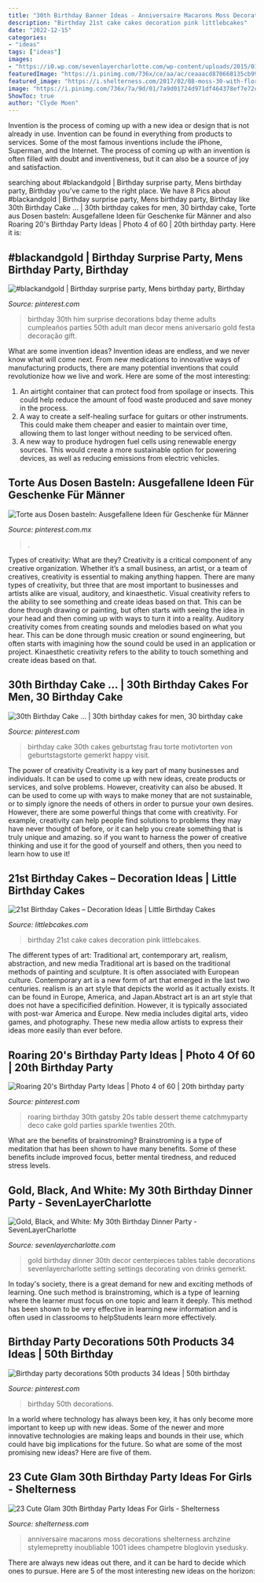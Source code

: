 ```yaml
---
title: "30th Birthday Banner Ideas - Anniversaire Macarons Moss Decorations Shelterness Archzine Stylemepretty Inoubliable 1001 Idees Champetre Bloglovin Ysedusky"
description: "Birthday 21st cake cakes decoration pink littlebcakes"
date: "2022-12-15"
categories:
- "ideas"
tags: ["ideas"]
images:
- "https://i0.wp.com/sevenlayercharlotte.com/wp-content/uploads/2015/01/img_3978.jpg"
featuredImage: "https://i.pinimg.com/736x/ce/aa/ac/ceaaacd870668135cb999a67b9c698de.jpg"
featured_image: "https://i.shelterness.com/2017/02/08-moss-30-with-floral-decor-and-lots-of-candles.jpg"
image: "https://i.pinimg.com/736x/7a/9d/01/7a9d01724d971df464378ef7e72c2117--th-birthday-cake-for-her-th-birthday-decorations.jpg"
ShowToc: true
author: "Clyde Moen"
---
```



Invention is the process of coming up with a new idea or design that is not already in use. Invention can be found in everything from products to services. Some of the most famous inventions include the iPhone, Superman, and the Internet. The process of coming up with an invention is often filled with doubt and inventiveness, but it can also be a source of joy and satisfaction.

	

		
searching about #blackandgold | Birthday surprise party, Mens birthday party, Birthday you've came to the right place. We have 8 Pics about #blackandgold | Birthday surprise party, Mens birthday party, Birthday like 30th Birthday Cake … | 30th birthday cakes for men, 30 birthday cake, Torte aus Dosen basteln: Ausgefallene Ideen für Geschenke für Männer and also Roaring 20&#039;s Birthday Party Ideas | Photo 4 of 60 | 20th birthday party. Here it is:
		
    
## #blackandgold | Birthday Surprise Party, Mens Birthday Party, Birthday

<img loading=lazy src="https://i.pinimg.com/736x/c9/9d/f6/c99df6925b50f96e2c6442eb0cf01d13.jpg" onerror="this.onerror=null;this.src='https://tse3.mm.bing.net/th?id=OIP.d4NaEcoG2tH5HHk7a-CEQQHaJ4&amp;pid=15.1';" alt="#blackandgold | Birthday surprise party, Mens birthday party, Birthday">

_Source: pinterest.com_

>birthday 30th him surprise decorations bday theme adults cumpleaños parties 50th adult man decor mens aniversario gold festa decoração gift. 

	

What are some invention ideas?
Invention ideas are endless, and we never know what will come next. From new medications to innovative ways of manufacturing products, there are many potential inventions that could revolutionize how we live and work. Here are some of the most interesting: 
1. An airtight container that can protect food from spoilage or insects. This could help reduce the amount of food waste produced and save money in the process. 
2. A way to create a self-healing surface for guitars or other instruments. This could make them cheaper and easier to maintain over time, allowing them to last longer without needing to be serviced often. 
3. A new way to produce hydrogen fuel cells using renewable energy sources. This would create a more sustainable option for powering devices, as well as reducing emissions from electric vehicles. 

    
## Torte Aus Dosen Basteln: Ausgefallene Ideen Für Geschenke Für Männer

<img loading=lazy src="https://i.pinimg.com/736x/ce/aa/ac/ceaaacd870668135cb999a67b9c698de.jpg" onerror="this.onerror=null;this.src='https://tse3.mm.bing.net/th?id=OIP.138jhWNtHqw0v1vK5Ky12gHaJ3&amp;pid=15.1';" alt="Torte aus Dosen basteln: Ausgefallene Ideen für Geschenke für Männer">

_Source: pinterest.com.mx_

>. 

	

Types of creativity: What are they?
Creativity is a critical component of any creative organization. Whether it’s a small business, an artist, or a team of creatives, creativity is essential to making anything happen. There are many types of creativity, but three that are most important to businesses and artists alike are visual, auditory, and kinaesthetic. 
Visual creativity refers to the ability to see something and create ideas based on that. This can be done through drawing or painting, but often starts with seeing the idea in your head and then coming up with ways to turn it into a reality. Auditory creativity comes from creating sounds and melodies based on what you hear. This can be done through music creation or sound engineering, but often starts with imagining how the sound could be used in an application or project. Kinaesthetic creativity refers to the ability to touch something and create ideas based on that.

    
## 30th Birthday Cake … | 30th Birthday Cakes For Men, 30 Birthday Cake

<img loading=lazy src="https://i.pinimg.com/736x/7a/9d/01/7a9d01724d971df464378ef7e72c2117--th-birthday-cake-for-her-th-birthday-decorations.jpg" onerror="this.onerror=null;this.src='https://tse1.mm.bing.net/th?id=OIP.PsgxP0P4SgeUgO3I8HzbgQHaLA&amp;pid=15.1';" alt="30th Birthday Cake … | 30th birthday cakes for men, 30 birthday cake">

_Source: pinterest.com_

>birthday cake 30th cakes geburtstag frau torte motivtorten von geburtstagstorte gemerkt happy visit. 

	

The power of creativity
Creativity is a key part of many businesses and individuals. It can be used to come up with new ideas, create products or services, and solve problems. However, creativity can also be abused. It can be used to come up with ways to make money that are not sustainable, or to simply ignore the needs of others in order to pursue your own desires. However, there are some powerful things that come with creativity. For example, creativity can help people find solutions to problems they may have never thought of before, or it can help you create something that is truly unique and amazing. so if you want to harness the power of creative thinking and use it for the good of yourself and others, then you need to learn how to use it!

    
## 21st Birthday Cakes – Decoration Ideas | Little Birthday Cakes

<img loading=lazy src="http://www.littlebcakes.com/wp-content/uploads/2014/02/Images-of-21st-Birthday-Cakes-768x1024.jpg" onerror="this.onerror=null;this.src='https://tse1.mm.bing.net/th?id=OIP.JcL9Uv2HdGwtqFyssu1glgHaJ4&amp;pid=15.1';" alt="21st Birthday Cakes – Decoration Ideas | Little Birthday Cakes">

_Source: littlebcakes.com_

>birthday 21st cake cakes decoration pink littlebcakes. 

	

The different types of art: Traditional art, contemporary art, realism, abstraction, and new media
Traditional art is based on the traditional methods of painting and sculpture. It is often associated with European culture. Contemporary art is a new form of art that emerged in the last two centuries. realism is an art style that depicts the world as it actually exists. It can be found in Europe, America, and Japan.Abstract art is an art style that does not have a specificified definition. However, it is typically associated with post-war America and Europe. New media includes digital arts, video games, and photography. These new media allow artists to express their ideas more easily than ever before.

    
## Roaring 20&#039;s Birthday Party Ideas | Photo 4 Of 60 | 20th Birthday Party

<img loading=lazy src="https://i.pinimg.com/736x/72/12/99/72129957e1cc9479832115dff345f6e2.jpg" onerror="this.onerror=null;this.src='https://tse3.mm.bing.net/th?id=OIP.ntrbOE6QzwnBzNxqkxtOkgHaLG&amp;pid=15.1';" alt="Roaring 20&#039;s Birthday Party Ideas | Photo 4 of 60 | 20th birthday party">

_Source: pinterest.com_

>roaring birthday 30th gatsby 20s table dessert theme catchmyparty deco cake gold parties sparkle twenties 20th. 

	

What are the benefits of brainstroming?
Brainstroming is a type of meditation that has been shown to have many benefits. Some of these benefits include improved focus, better mental tiredness, and reduced stress levels.

    
## Gold, Black, And White: My 30th Birthday Dinner Party - SevenLayerCharlotte

<img loading=lazy src="https://i0.wp.com/sevenlayercharlotte.com/wp-content/uploads/2015/01/img_3978.jpg" onerror="this.onerror=null;this.src='https://tse1.mm.bing.net/th?id=OIP.DeBA9aMcxp1TI95RuDb9VwHaLH&amp;pid=15.1';" alt="Gold, Black, and White: My 30th Birthday Dinner Party - SevenLayerCharlotte">

_Source: sevenlayercharlotte.com_

>gold birthday dinner 30th decor centerpieces tables table decorations sevenlayercharlotte setting settings decorating von drinks gemerkt. 

	

In today's society, there is a great demand for new and exciting methods of learning. One such method is brainstroming, which is a type of learning where the learner must focus on one topic and learn it deeply. This method has been shown to be very effective in learning new information and is often used in classrooms to helpStudents learn more effectively.

    
## Birthday Party Decorations 50th Products 34 Ideas | 50th Birthday

<img loading=lazy src="https://i.pinimg.com/736x/1f/56/79/1f5679ba131aa9dc6a400ca6b76c8175.jpg" onerror="this.onerror=null;this.src='https://tse3.mm.bing.net/th?id=OIP.yFk58A_c9mcEQQQnXZ8nJwAAAA&amp;pid=15.1';" alt="Birthday party decorations 50th products 34 Ideas | 50th birthday">

_Source: pinterest.com_

>birthday 50th decorations. 

	

In a world where technology has always been key, it has only become more important to keep up with new ideas. Some of the newer and more innovative technologies are making leaps and bounds in their use, which could have big implications for the future. So what are some of the most promising new ideas? Here are five of them.

    
## 23 Cute Glam 30th Birthday Party Ideas For Girls - Shelterness

<img loading=lazy src="https://i.shelterness.com/2017/02/08-moss-30-with-floral-decor-and-lots-of-candles.jpg" onerror="this.onerror=null;this.src='https://tse3.mm.bing.net/th?id=OIP.myTpue6Xjo-mm6QgFy8tkgHaLH&amp;pid=15.1';" alt="23 Cute Glam 30th Birthday Party Ideas For Girls - Shelterness">

_Source: shelterness.com_

>anniversaire macarons moss decorations shelterness archzine stylemepretty inoubliable 1001 idees champetre bloglovin ysedusky. 

	

There are always new ideas out there, and it can be hard to decide which ones to pursue. Here are 5 of the most interesting new ideas on the horizon: 

